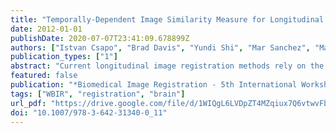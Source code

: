 ```yaml
---
title: "Temporally-Dependent Image Similarity Measure for Longitudinal Analysis"
date: 2012-01-01
publishDate: 2020-07-07T23:41:09.678899Z
authors: ["Istvan Csapo", "Brad Davis", "Yundi Shi", "Mar Sanchez", "Martin Styner", "Marc Niethammer"]
publication_types: ["1"]
abstract: "Current longitudinal image registration methods rely on the assumption that image appearance between time-points remains constant or changes uniformly within intensity classes. This assumption, however, is not valid for magnetic resonance imaging of brain development. Registration methods developed to align images with non-uniform appearance change either (i) locally minimize some global similarity measure, or (ii) iteratively estimate an intensity transformation that makes the images similar. However, these methods treat the individual images as independent static samples and are inadequate for the strong nonuniform appearance changes seen in neurodevelopmental data. Here, we propose a model-based similarity measure intended for aligning longitudinal images that locally estimates a temporal model of intensity change. Unlike previous approaches, the model-based formulation is able to capture complex appearance changes between time-points and we demonstrate that it is critical when using a deformable transformation model."
featured: false
publication: "*Biomedical Image Registration - 5th International Workshop, WBIR 2012, Nashville, TN, USA, July 7-8, 2012. Proceedings*"
tags: ["WBIR", "registration", "brain"]
url_pdf: "https://drive.google.com/file/d/1WIQgL6LVDpZT4MZqiux7Q6vtwvFbzDxG"
doi: "10.1007/978-3-642-31340-0_11"
---
```


